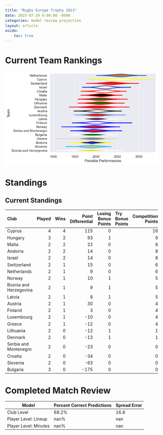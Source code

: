```yaml
---  
title: "Rugby Europe Trophy 2013"  
date: 2025-07-29 6:00:00 -0500  
categories: model review projection  
layout: article  
aside:  
    toc: true  
---
```

# Current Team Rankings


![Club Rankings](plots/rankings_Rugby_Europe_Trophy_2013.png)
# Standings

## Current Standings


| Club                   |   Played |   Wins |   Point Differential |   Losing Bonus Points | Try Bonus Points   |   Competition Points |
|:-----------------------|---------:|-------:|---------------------:|----------------------:|:-------------------|---------------------:|
| Cyprus                 |        4 |      4 |                  115 |                     0 |                    |                   16 |
| Hungary                |        3 |      2 |                   93 |                     1 |                    |                    9 |
| Malta                  |        2 |      2 |                   22 |                     0 |                    |                    8 |
| Andorra                |        2 |      2 |                   14 |                     0 |                    |                    8 |
| Israel                 |        2 |      2 |                   14 |                     0 |                    |                    8 |
| Switzerland            |        2 |      1 |                   15 |                     0 |                    |                    6 |
| Netherlands            |        2 |      1 |                    9 |                     0 |                    |                    6 |
| Norway                 |        2 |      1 |                   10 |                     1 |                    |                    5 |
| Bosnia and Herzegovina |        2 |      1 |                    9 |                     1 |                    |                    5 |
| Latvia                 |        2 |      1 |                    8 |                     1 |                    |                    5 |
| Austria                |        2 |      1 |                   30 |                     0 |                    |                    4 |
| Finland                |        2 |      1 |                    3 |                     0 |                    |                    4 |
| Luxembourg             |        2 |      1 |                  -10 |                     0 |                    |                    4 |
| Greece                 |        2 |      1 |                  -12 |                     0 |                    |                    4 |
| Lithuania              |        2 |      0 |                  -12 |                     1 |                    |                    1 |
| Denmark                |        2 |      0 |                  -13 |                     1 |                    |                    1 |
| Serbia and Montenegro  |        2 |      0 |                  -23 |                     0 |                    |                    0 |
| Croatia                |        2 |      0 |                  -34 |                     0 |                    |                    0 |
| Slovenia               |        2 |      0 |                  -63 |                     0 |                    |                    0 |
| Bulgaria               |        3 |      0 |                 -175 |                     0 |                    |                    0 |



# Completed Match Review


| Model | Percent Correct Predictions | Spread Error |
| ------ | ------ | ------ |
| Club Level | 68.2% | 16.8 |
| Player Level: Lineup | nan% | nan |
| Player Level: Minutes | nan% | nan |

